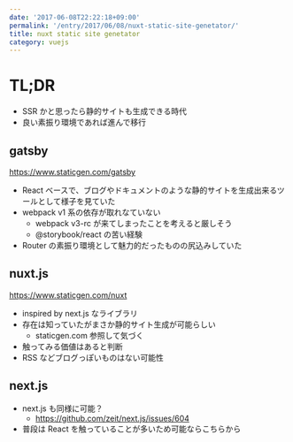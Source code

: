 ```yaml
---
date: '2017-06-08T22:22:18+09:00'
permalink: '/entry/2017/06/08/nuxt-static-site-genetator/'
title: nuxt static site genetator
category: vuejs
---
```


# TL;DR

- SSR かと思ったら静的サイトも生成できる時代
- 良い素振り環境であれば進んで移行

## gatsby

<https://www.staticgen.com/gatsby>

- React
  ベースで、ブログやドキュメントのような静的サイトを生成出来るツールとして様子を見ていた
- webpack v1 系の依存が取れなていない
  - webpack v3-rc が来てしまったことを考えると厳しそう
  - @storybook/react の苦い経験
- Router の素振り環境として魅力的だったものの尻込みしていた

## nuxt.js

<https://www.staticgen.com/nuxt>

- inspired by next.js なライブラリ
- 存在は知っていたがまさか静的サイト生成が可能らしい
  - staticgen.com 参照して気づく
- 触ってみる価値はあると判断
- RSS などブログっぽいものはない可能性

## next.js

- next.js も同様に可能？
  - <https://github.com/zeit/next.js/issues/604>
- 普段は React を触っていることが多いため可能ならこちらから
